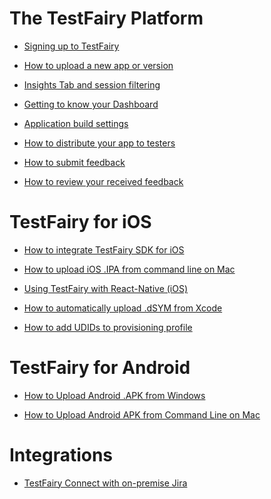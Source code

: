 # The TestFairy Platform

<!---  * [Full demo (6:40 mins)](https://youtu.be/K5Ctsh65BCY)--->

<!---* [Signing up to TestFairy](https://testfairy.fleeq.io/l/1rfum3nb5d-bw5iw8zq2w){target="_blank"}--->

* <a href="https://testfairy.fleeq.io/l/1rfum3nb5d-bw5iw8zq2w" target="_blank">Signing up to TestFairy</a>

* [How to upload a new app or version](https://testfairy.fleeq.io/l/wdtj0svxnh-xftb9kmde0)

* [Insights Tab and session filtering](https://testfairy.fleeq.io/l/4vaf26t35u-pd0iztdypt)

* [Getting to know your Dashboard](https://testfairy.fleeq.io/l/1tvmj34u5q-r1ck6l9wd6)

* [Application build settings](https://testfairy.fleeq.io/l/aftiqrzoh4-b55x03f9fv)

* [How to distribute your app to testers](https://testfairy.fleeq.io/l/9162234x94-qc3qn71j97)

* [How to submit feedback](https://youtu.be/INsKsWAV8mo?t=101)

* [How to review your received feedback](https://youtu.be/INsKsWAV8mo?t=141)


# TestFairy for iOS

* [How to integrate TestFairy SDK for iOS](https://youtu.be/DhRX5UukvPM)

* [How to upload iOS .IPA from command line on Mac](https://youtu.be/LpSXACFVIeI)

* [Using TestFairy with React-Native (iOS)](https://youtu.be/HpLOsNwd_FM)

* [How to automatically upload .dSYM from Xcode](https://youtu.be/E64kWHOMgVY)

* [How to add UDIDs to provisioning profile](https://youtu.be/omYf_-KjPE0)


# TestFairy for Android

* [How to Upload Android .APK from Windows](https://youtu.be/7wg07Q7TYbA)

* [How to Upload Android APK from Command Line on Mac](https://youtu.be/_eV-B1HfV8E)


# Integrations

* [TestFairy Connect with on-premise Jira](https://youtu.be/SdEHd8jNsOM)

